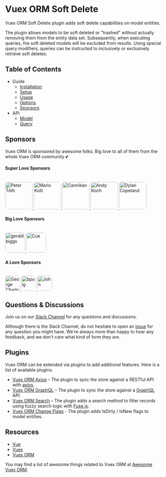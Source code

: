 # Vuex ORM Soft Delete

Vuex ORM Soft Delete plugin adds soft delete capabilities on model entities.

The plugin allows models to be soft deleted or "trashed" without actually removing them from the entity data set. Subsequently, when executing queries, the soft deleted models will be excluded from results. Using special query modifiers, queries can be instructed to inclusively or exclusively retrieve soft deletes.

## Table of Contents

- Guide
  - [Installation](/guide/installation.md)
  - [Setup](/guide/setup.md)
  - [Usage](/guide/usage.md)
  - [Options](/guide/options.md)
  - [Sponsors](/guide/sponsors)
- API
  - [Model](/api/model.md)
  - [Query](/api/query.md)


## Sponsors

Vuex ORM is sponsored by awesome folks. Big love to all of them from the whole Vuex ORM community :two_hearts:

#### Super Love Sponsors

<br>

<a href="https://github.com/petertoth">
  <img src="https://avatars2.githubusercontent.com/u/3661783?s=460&v=4" alt="Peter Tóth" width="88" style="border-radius: 8px;">
</a>
<a href="https://github.com/phaust">
  <img src="https://avatars1.githubusercontent.com/u/2367770?s=460&v=4" alt="Mario Kolli" width="88" style="border-radius: 8px;">
</a>
<a href="https://github.com/cannikan">
  <img src="https://avatars2.githubusercontent.com/u/21893904?s=460&v=4" alt="Cannikan" width="88" style="border-radius: 8px;">
</a>
<a href="https://github.com/somazx">
  <img src="https://avatars0.githubusercontent.com/u/7306?s=460&v=4" alt="Andy Koch" width="88" style="border-radius: 8px;">
</a>
<a href="https://github.com/dylancopeland">
  <img src="https://avatars1.githubusercontent.com/u/99355?s=460&v=4" alt="Dylan Copeland" width="88" style="border-radius: 8px;">
</a>

#### Big Love Sponsors

<br>

<a href="https://github.com/geraldbiggs">
  <img src="https://avatars1.githubusercontent.com/u/3213608?s=460&v=4" alt="geraldbiggs" width="64" style="border-radius: 8px;">
</a>
<a href="https://github.com/cuebit">
  <img src="https://avatars0.githubusercontent.com/u/1493221?s=460&v=4" alt="Cue" width="64" style="border-radius: 8px;">
</a>

#### A Love Sponsors

<br>

<a href="https://github.com/georgechaduneli">
  <img src="https://avatars1.githubusercontent.com/u/9340753?s=460&v=4" alt="George Chaduneli" width="48" style="border-radius: 8px;">
</a>
<a href="https://github.com/bpuig">
  <img src="https://avatars3.githubusercontent.com/u/22938625?s=460&v=4" alt="bpuig" width="48" style="border-radius: 8px;">
</a>
<a href="https://github.com/robokozo">
  <img src="https://avatars2.githubusercontent.com/u/1719221?s=400&u=b5739798ee9a3d713f5ca3bd3d6a086c13d229a3&v=4" alt="John" width="48" style="border-radius: 8px;">
</a>

## Questions & Discussions

Join us on our [Slack Channel](https://join.slack.com/t/vuex-orm/shared_invite/enQtNDQ0NjE3NTgyOTY2LTc1YTI2N2FjMGRlNGNmMzBkMGZlMmYxOTgzYzkzZDM2OTQ3OGExZDRkN2FmMGQ1MGJlOWM1NjU0MmRiN2VhYzQ) for any questions and discussions.

Although there is the Slack Channel, do not hesitate to open an [issue](https://github.com/vuex-orm/plugin-soft-delete/issues) for any question you might have. We're always more than happy to hear any feedback, and we don't care what kind of form they are.

## Plugins

Vuex ORM can be extended via plugins to add additional features. Here is a list of available plugins.

- [Vuex ORM Axios](https://github.com/vuex-orm/plugin-axios) – The plugin to sync the store against a RESTful API with [axios](https://github.com/axios/axios).
- [Vuex ORM GraphQL](https://github.com/vuex-orm/plugin-graphql) – The plugin to sync the store against a [GraphQL](https://graphql.org) API.
- [Vuex ORM Search](https://github.com/vuex-orm/plugin-search) – The plugin adds a search method to filter records using fuzzy search logic with [Fuse.js](http://fusejs.io).
- [Vuex ORM Change Flags](https://github.com/vuex-orm/plugin-change-flags) - The plugin adds IsDirty / IsNew flags to model entities.

## Resources

- [Vue](https://vuejs.org)
- [Vuex](https://vuex.vuejs.org)
- [Vuex ORM](https://vuex-orm.github.io/vuex-orm/)

You may find a list of awesome things related to Vuex ORM at [Awesome Vuex ORM](https://github.com/vuex-orm/awesome-vuex-orm).

